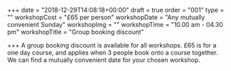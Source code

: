 +++
date = "2018-12-29T14:08:18+00:00"
draft = true
order = "001"
type = ""
workshopCost = "£65 per person"
workshopDate = "Any mutually convenient Sunday"
workshopImg = ""
workshopTime = "10.00 am - 04.30 pm"
workshopTitle = "Group booking discount"

+++
A group booking discount is available for all workshops. £65 is for a one day course, and applies when 3 people book onto a course together. We can find a mutually convenient date for your chosen workshop.